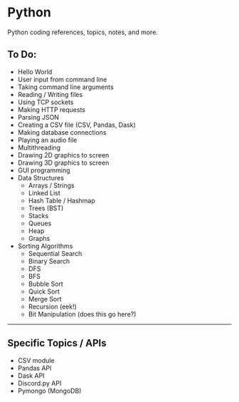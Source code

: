# Python 

Python coding references, topics, notes, and more.

## To Do:
* Hello World
* User input from command line
* Taking command line arguments
* Reading / Writing files
* Using TCP sockets
* Making HTTP requests
* Parsing JSON
* Creating a CSV file (CSV, Pandas, Dask)
* Making database connections
* Playing an audio file
* Multithreading
* Drawing 2D graphics to screen
* Drawing 3D graphics to screen
* GUI programming
* Data Structures
    * Arrays / Strings
    * Linked List
    * Hash Table / Hashmap
    * Trees (BST)
    * Stacks
    * Queues
    * Heap
    * Graphs
* Sorting Algorithms
    * Sequential Search
    * Binary Search
    * DFS
    * BFS
    * Bubble Sort
    * Quick Sort
    * Merge Sort
    * Recursion (eek!)
    * Bit Manipulation (does this go here?)
---
## Specific Topics / APIs
* CSV module
* Pandas API
* Dask API
* Discord.py API
* Pymongo (MongoDB)
